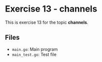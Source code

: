 # Exercise 13 - channels

This is exercise 13 for the topic **channels**.

## Files
- `main.go`: Main program
- `main_test.go`: Test file
